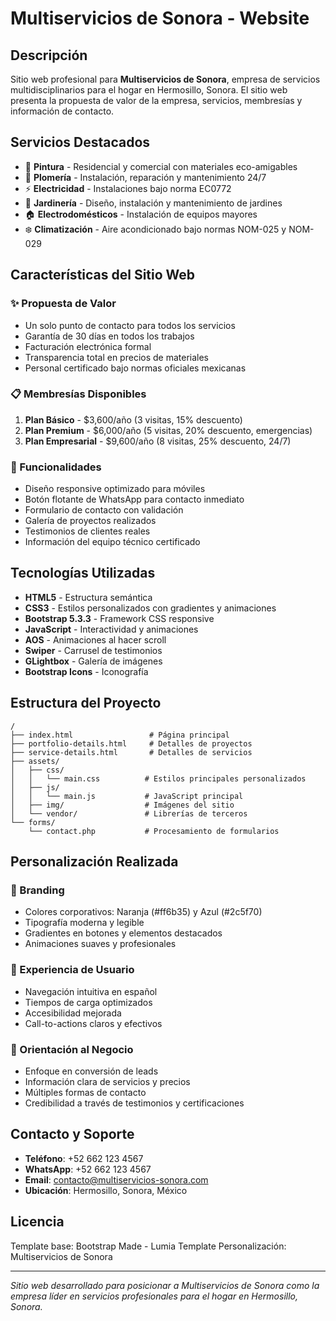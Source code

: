 # Multiservicios de Sonora - Website

## Descripción

Sitio web profesional para **Multiservicios de Sonora**, empresa de servicios multidisciplinarios para el hogar en Hermosillo, Sonora. El sitio web presenta la propuesta de valor de la empresa, servicios, membresías y información de contacto.

## Servicios Destacados

- 🎨 **Pintura** - Residencial y comercial con materiales eco-amigables
- 🔧 **Plomería** - Instalación, reparación y mantenimiento 24/7
- ⚡ **Electricidad** - Instalaciones bajo norma EC0772
- 🌱 **Jardinería** - Diseño, instalación y mantenimiento de jardines
- 🏠 **Electrodomésticos** - Instalación de equipos mayores
- ❄️ **Climatización** - Aire acondicionado bajo normas NOM-025 y NOM-029

## Características del Sitio Web

### ✨ Propuesta de Valor
- Un solo punto de contacto para todos los servicios
- Garantía de 30 días en todos los trabajos
- Facturación electrónica formal
- Transparencia total en precios de materiales
- Personal certificado bajo normas oficiales mexicanas

### 📋 Membresías Disponibles
1. **Plan Básico** - $3,600/año (3 visitas, 15% descuento)
2. **Plan Premium** - $6,000/año (5 visitas, 20% descuento, emergencias)
3. **Plan Empresarial** - $9,600/año (8 visitas, 25% descuento, 24/7)

### 🚀 Funcionalidades
- Diseño responsive optimizado para móviles
- Botón flotante de WhatsApp para contacto inmediato
- Formulario de contacto con validación
- Galería de proyectos realizados
- Testimonios de clientes reales
- Información del equipo técnico certificado

## Tecnologías Utilizadas

- **HTML5** - Estructura semántica
- **CSS3** - Estilos personalizados con gradientes y animaciones
- **Bootstrap 5.3.3** - Framework CSS responsive
- **JavaScript** - Interactividad y animaciones
- **AOS** - Animaciones al hacer scroll
- **Swiper** - Carrusel de testimonios
- **GLightbox** - Galería de imágenes
- **Bootstrap Icons** - Iconografía

## Estructura del Proyecto

```
/
├── index.html                 # Página principal
├── portfolio-details.html     # Detalles de proyectos
├── service-details.html       # Detalles de servicios
├── assets/
│   ├── css/
│   │   └── main.css          # Estilos principales personalizados
│   ├── js/
│   │   └── main.js           # JavaScript principal
│   ├── img/                  # Imágenes del sitio
│   └── vendor/               # Librerías de terceros
└── forms/
    └── contact.php           # Procesamiento de formularios
```

## Personalización Realizada

### 🎨 Branding
- Colores corporativos: Naranja (#ff6b35) y Azul (#2c5f70)
- Tipografía moderna y legible
- Gradientes en botones y elementos destacados
- Animaciones suaves y profesionales

### 📱 Experiencia de Usuario
- Navegación intuitiva en español
- Tiempos de carga optimizados
- Accesibilidad mejorada
- Call-to-actions claros y efectivos

### 💼 Orientación al Negocio
- Enfoque en conversión de leads
- Información clara de servicios y precios
- Múltiples formas de contacto
- Credibilidad a través de testimonios y certificaciones

## Contacto y Soporte

- **Teléfono**: +52 662 123 4567
- **WhatsApp**: +52 662 123 4567
- **Email**: contacto@multiservicios-sonora.com
- **Ubicación**: Hermosillo, Sonora, México

## Licencia

Template base: Bootstrap Made - Lumia Template
Personalización: Multiservicios de Sonora

---

*Sitio web desarrollado para posicionar a Multiservicios de Sonora como la empresa líder en servicios profesionales para el hogar en Hermosillo, Sonora.*
